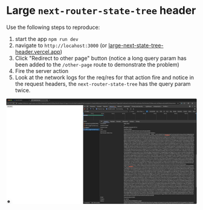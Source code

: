 # Large `next-router-state-tree` header

Use the following steps to reproduce:

1. start the app `npm run dev`
2. navigate to `http://locahost:3000` (or [large-next-state-tree-header.vercel.app](https://large-next-state-tree-header.vercel.app))
3. Click "Redirect to other page" button (notice a long query param has been added to the `/other-page` route to demonstrate the problem)
4. Fire the server action
5. Look at the network logs for the req/res for that action fire and notice in the request headers, the `next-router-state-tree` has the query param twice.


![Image showing multiple query params in network request](./query-params-multiplied.png)